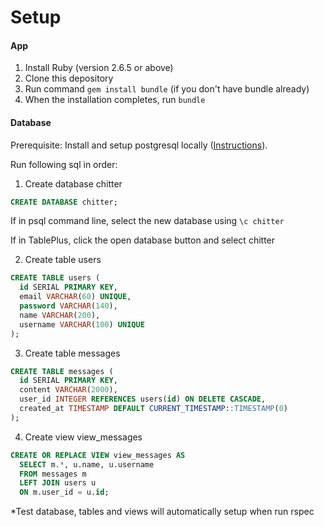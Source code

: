 # Setup

#### App

1. Install Ruby (version 2.6.5 or above)
2. Clone this depository
3. Run command `gem install bundle` (if you don't have bundle already)
4. When the installation completes, run `bundle`

#### Database

Prerequisite: Install and setup postgresql locally ([Instructions](https://github.com/makersacademy/course/blob/master/bookmark_manager/walkthroughs/04_mac.md)).

Run following sql in order:

1. Create database chitter

```sql
CREATE DATABASE chitter;
```

If in psql command line, select the new database using `\c chitter`

If in TablePlus, click the open database button and select chitter

2. Create table users

```sql
CREATE TABLE users (
  id SERIAL PRIMARY KEY,
  email VARCHAR(60) UNIQUE,
  password VARCHAR(140),
  name VARCHAR(200),
  username VARCHAR(100) UNIQUE
);
```

3. Create table messages

```sql
CREATE TABLE messages (
  id SERIAL PRIMARY KEY,
  content VARCHAR(2000),
  user_id INTEGER REFERENCES users(id) ON DELETE CASCADE,
  created_at TIMESTAMP DEFAULT CURRENT_TIMESTAMP::TIMESTAMP(0)
);
```

4. Create view view_messages

```sql
CREATE OR REPLACE VIEW view_messages AS 
  SELECT m.*, u.name, u.username
  FROM messages m
  LEFT JOIN users u
  ON m.user_id = u.id;
```

*Test database, tables and views will automatically setup when run rspec
